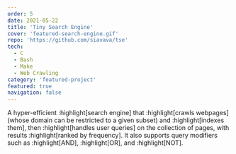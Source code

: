 ```yaml
---
order: 5
date: 2021-05-22
title: 'Tiny Search Engine'
cover: 'featured-search-engine.gif'
repo: 'https://github.com/siavava/tse'
tech:
  - C
  - Bash
  - Make
  - Web Crawling
category: 'featured-project'
featured: true
navigation: false
---
```


A hyper-efficient :highlight[search engine]
that :highlight[crawls webpages] (whose domain can be restricted
to a given subset) and :highlight[indexes them],
then :highlight[handles user queries] on the collection of pages,
with results :highlight[ranked by frequency].
It also supports query modifiers such as :highlight[AND], :highlight[OR],
and :highlight[NOT].
